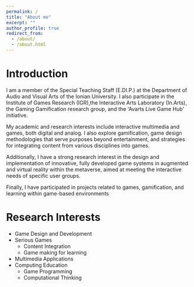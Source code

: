 ```yaml
---
permalink: /
title: "About me"
excerpt: ""
author_profile: true
redirect_from: 
  - /about/
  - /about.html
---
```


Introduction
======

I am a member of the Special Teaching Staff (E.DI.P.) at the Department of Audio and Visual Arts of the Ionian University. I also participate in the Institute of Games Research (IGR),the Interactive Arts Laboratory (In.Arts), the Gaming Gamification research group, and the 'Avarts Live Game Hub' initiative.

My academic and research interests include interactive multimedia and games, both digital and analog. I also explore gamification, game design methodologies that serve purposes beyond entertainment, and strategies for integrating content from various disciplines into games.

Additionally, I have a strong research interest in the design and implementation of innovative, fully developed game systems in augmented and virtual reality within the metaverse, aimed at meeting the interactive needs of specific user groups.

Finally, I have participated in projects related to games, gamification, and learning within game-based environments


Research Interests
======
 
- Game Design and Development
- Serious Games
  - Content Integration
  - Game making for learning
- Multimedia Applications 
- Computing Education
  - Game Programming
  - Computational Thinking


 
